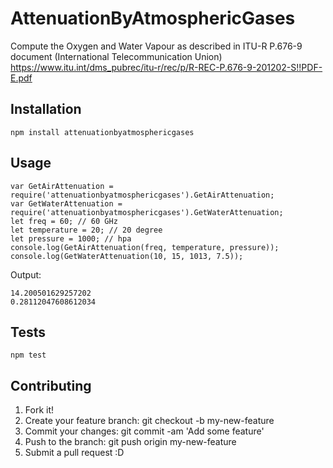 # AttenuationByAtmosphericGases
Compute the Oxygen and Water Vapour as described in ITU-R P.676-9 document (International Telecommunication Union)  https://www.itu.int/dms_pubrec/itu-r/rec/p/R-REC-P.676-9-201202-S!!PDF-E.pdf

## Installation
```
npm install attenuationbyatmosphericgases
```

## Usage
```
var GetAirAttenuation = require('attenuationbyatmosphericgases').GetAirAttenuation;
var GetWaterAttenuation = require('attenuationbyatmosphericgases').GetWaterAttenuation;
let freq = 60; // 60 GHz
let temperature = 20; // 20 degree
let pressure = 1000; // hpa
console.log(GetAirAttenuation(freq, temperature, pressure));
console.log(GetWaterAttenuation(10, 15, 1013, 7.5));
```

Output:
```
14.200501629257202
0.28112047608612034
```

## Tests
```
npm test
```

## Contributing
1. Fork it!
2. Create your feature branch: git checkout -b my-new-feature
3. Commit your changes: git commit -am 'Add some feature'
4. Push to the branch: git push origin my-new-feature
5. Submit a pull request :D
